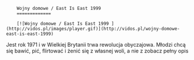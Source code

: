 
        Wojny domowe / East Is East 1999 
        =============
        
        [![Wojny domowe / East Is East 1999 ](http://vidos.pl/images/player.gif)](http://vidos.pl/wojny-domowe-east-is-east-1999)
        
        
 Jest rok 1971 i w Wielkiej Brytanii trwa rewolucja obyczajowa. Młodzi chcą się bawić, pić, flirtować i żenić się z własnej woli, a nie z zobacz pełny opis
    